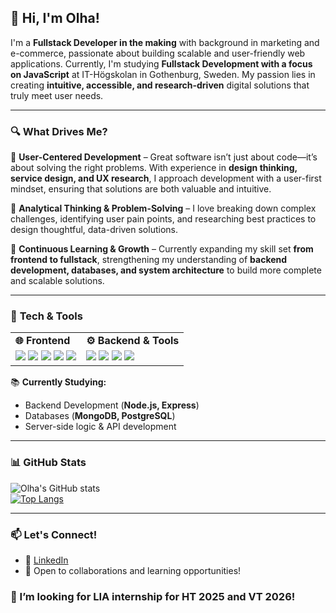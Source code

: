 ## 👋 Hi, I'm Olha!  

I'm a **Fullstack Developer in the making** with background in marketing and e-commerce, passionate about building scalable and user-friendly web applications. Currently, I'm studying **Fullstack Development with a focus on JavaScript** at IT-Högskolan in Gothenburg, Sweden. My passion lies in creating **intuitive, accessible, and research-driven** digital solutions that truly meet user needs.

---

### 🔍 **What Drives Me?**  
🔹 **User-Centered Development** – Great software isn’t just about code—it’s about solving the right problems. With experience in **design thinking, service design, and UX research**, I approach development with a user-first mindset, ensuring that solutions are both valuable and intuitive.  

🔹 **Analytical Thinking & Problem-Solving** – I love breaking down complex challenges, identifying user pain points, and researching best practices to design thoughtful, data-driven solutions.  

🔹 **Continuous Learning & Growth** – Currently expanding my skill set **from frontend to fullstack**, strengthening my understanding of **backend development, databases, and system architecture** to build more complete and scalable solutions.  

---
### 🔧 **Tech & Tools**  

<table>
  <tr>
    <td><strong>🌐 Frontend</strong></td>
    <td><strong>⚙️ Backend & Tools</strong></td>
  </tr>
  <tr>
    <td>
      <img src="https://img.shields.io/badge/HTML5-E34F26?style=for-the-badge&logo=html5&logoColor=white" />
      <img src="https://img.shields.io/badge/CSS3-1572B6?style=for-the-badge&logo=css3&logoColor=white" />
      <img src="https://img.shields.io/badge/JavaScript-F7DF1E?style=for-the-badge&logo=javascript&logoColor=black" />
      <img src="https://img.shields.io/badge/Vue-4FC08D?style=for-the-badge&logo=vue.js&logoColor=white" />
      <img src="https://img.shields.io/badge/Vite-646CFF?style=for-the-badge&logo=vite&logoColor=white" />
    </td>
    <td>
      <img src="https://img.shields.io/badge/Node.js-339933?style=for-the-badge&logo=node.js&logoColor=white" />
      <img src="https://img.shields.io/badge/Express-000000?style=for-the-badge&logo=express&logoColor=white" />
      <img src="https://img.shields.io/badge/Docker-2496ED?style=for-the-badge&logo=docker&logoColor=white" />
      <img src="https://img.shields.io/badge/Git-F05032?style=for-the-badge&logo=git&logoColor=white" />
    </td>
  </tr>
</table>

📚 **Currently Studying:**  
- Backend Development (**Node.js, Express**)  
- Databases (**MongoDB, PostgreSQL**)  
- Server-side logic & API development  

---

### 📊 **GitHub Stats**  
![Olha's GitHub stats](https://github-readme-stats.vercel.app/api?username=ofedchen&show_icons=true&theme=radical)  
[![Top Langs](https://github-readme-stats.vercel.app/api/top-langs/?username=ofedchen&layout=compact&theme=radical)](https://github.com/anuraghazra/github-readme-stats)  

---


### 📫 Let's Connect!  
- 💼 [LinkedIn]([https://www.linkedin.com/in/ofedchenko/])
- 📩 Open to collaborations and learning opportunities!  

### 👯 I’m looking for LIA internship for HT 2025 and VT 2026!

